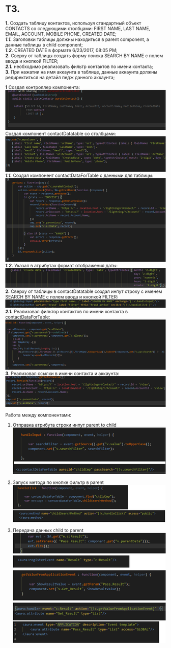  # ТЗ.<br>
**1.** Создать таблицу контактов, используя стандартный объект CONTACTS со следующими столбцами: FIRST NAME, LAST NAME, EMAIL, ACCOUNT, MOBILE PHONE, CREATED DATE;<br>
***1.1.*** Заголовки таблицы должны находиться в parent component, а данные таблицы в child component;<br>
***1.2.*** CREATED DATE в формате 6/23/2017, 08:05 PM;<br>
**2.** Сверху от таблицы создать форму поиска SEARCH BY NAME с полем ввода и кнопкой FILTER;<br>
***2.1.*** необходимо реализовать фильтр контактов по имени контакта;<br>
**3.** При нажатии на имя аккаунта в таблице, данные аккаунта должны редиректиться на детайл педж данного аккаунта;<br>

**1** Создал контроллер компонента:<br>
![html](https://github.com/aap-m/TI_aura_task_1/blob/main/1.png)<br>
Создал компонент contactDatatable со столбцами:<br>
![html](https://github.com/aap-m/TI_aura_task_1/blob/main/2.png)<br>
***1.1.*** Создал компонент contactDataForTable с данными для таблицы:<br>
![html](https://github.com/aap-m/TI_aura_task_1/blob/main/3.png)<br>
***1.2.*** Указал в атрибутах формат отображения даты:<br>
![html](https://github.com/aap-m/TI_aura_task_1/blob/main/4.png)<br>
**2.** Сверху от таблицы в contactDatatable создал инпут строку с именем SEARCH BY NAME с полем ввода и кнопкой FILTER:<br>
![html](https://github.com/aap-m/TI_aura_task_1/blob/main/5.png)<br>
***2.1.*** Реализовал фильтор контактов по имени контакта в contactDataForTable:<br>
![html](https://github.com/aap-m/TI_aura_task_1/blob/main/6.png)<br>
**3.** Реализовал ссылки в имени сонтакта и аккаунта:<br>
![html](https://github.com/aap-m/TI_aura_task_1/blob/main/7.png)<br>

Работа между компонентами:<br>
1. Отправка атрибута строки инпут parent to child<br>
![html](https://github.com/aap-m/TI_aura_task_1/blob/main/8.png)<br>

2. Запуск метода по кнопке фильтр в parent <br>
![html](https://github.com/aap-m/TI_aura_task_1/blob/main/9.png)<br>

3. Передача данных child to parent<br>
![html](https://github.com/aap-m/TI_aura_task_1/blob/main/10.png)<br>
